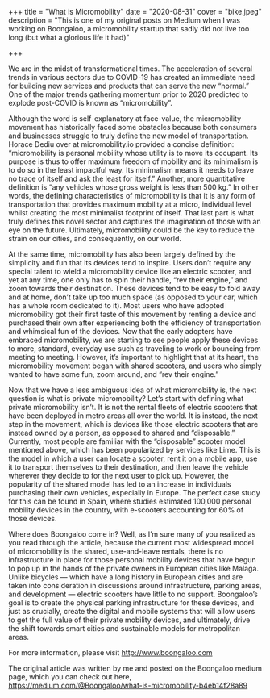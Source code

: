 +++
title = "What is Micromobility"
date = "2020-08-31"
cover = "bike.jpeg"
description = "This is one of my original posts on Medium when I was working on Boongaloo, a micromobility startup that sadly did not live too long (but what a glorious life it had)"

+++


We are in the midst of transformational times. The acceleration of several trends in various sectors due to COVID-19 has created an immediate need for building new services and products that can serve the new “normal.” One of the major trends gathering momentum prior to 2020 predicted to explode post-COVID is known as “micromobility”.

Although the word is self-explanatory at face-value, the micromobility movement has historically faced some obstacles because both consumers and businesses struggle to truly define the new model of transportation. Horace Dediu over at micromobility.io provided a concise definition: “micromobility is personal mobility whose utility is to move its occupant. Its purpose is thus to offer maximum freedom of mobility and its minimalism is to do so in the least impactful way. Its minimalism means it needs to leave no trace of itself and ask the least for itself.” Another, more quantitative definition is “any vehicles whose gross weight is less than 500 kg.” In other words, the defining characteristics of micromobility is that it is any form of transportation that provides maximum mobility at a micro, individual level whilst creating the most minimalist footprint of itself. That last part is what truly defines this novel sector and captures the imagination of those with an eye on the future. Ultimately, micromobility could be the key to reduce the strain on our cities, and consequently, on our world.

At the same time, micromobility has also been largely defined by the simplicity and fun that its devices tend to inspire. Users don’t require any special talent to wield a micromobility device like an electric scooter, and yet at any time, one only has to spin their handle, “rev their engine,” and zoom towards their destination. These devices tend to be easy to fold away and at home, don’t take up too much space (as opposed to your car, which has a whole room dedicated to it). Most users who have adopted micromobility got their first taste of this movement by renting a device and purchased their own after experiencing both the efficiency of transportation and whimsical fun of the devices. Now that the early adopters have embraced micromobility, we are starting to see people apply these devices to more, standard, everyday use such as traveling to work or bouncing from meeting to meeting. However, it’s important to highlight that at its heart, the micromobility movement began with shared scooters, and users who simply wanted to have some fun, zoom around, and “rev their engine.”

Now that we have a less ambiguous idea of what micromobility is, the next question is what is private micromobility? Let’s start with defining what private micromobility isn’t. It is not the rental fleets of electric scooters that have been deployed in metro areas all over the world. It is instead, the next step in the movement, which is devices like those electric scooters that are instead owned by a person, as opposed to shared and “disposable.” Currently, most people are familiar with the “disposable” scooter model mentioned above, which has been popularized by services like Lime. This is the model in which a user can locate a scooter, rent it on a mobile app, use it to transport themselves to their destination, and then leave the vehicle wherever they decide to for the next user to pick up. However, the popularity of the shared model has led to an increase in individuals purchasing their own vehicles, especially in Europe. The perfect case study for this can be found in Spain, where studies estimated 100,000 personal mobility devices in the country, with e-scooters accounting for 60% of those devices.

Where does Boongaloo come in? Well, as I’m sure many of you realized as you read through the article, because the current most widespread model of micromobility is the shared, use-and-leave rentals, there is no infrastructure in place for those personal mobility devices that have begun to pop up in the hands of the private owners in European cities like Malaga. Unlike bicycles — which have a long history in European cities and are taken into consideration in discussions around infrastructure, parking areas, and development — electric scooters have little to no support. Boongaloo’s goal is to create the physical parking infrastructure for these devices, and just as crucially, create the digital and mobile systems that will allow users to get the full value of their private mobility devices, and ultimately, drive the shift towards smart cities and sustainable models for metropolitan areas.

For more information, please visit http://www.boongaloo.com

The original article was written by me and posted on the Boongaloo medium page, which you can check out here, https://medium.com/@Boongaloo/what-is-micromobility-b4eb14f28a89